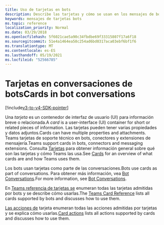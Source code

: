```yaml
---
title: Uso de tarjetas en bots
description: Describe las tarjetas y cómo se usan en los mensajes de bot
keywords: mensajes de tarjetas bots
ms.topic: reference
localization_priority: Normal
ms.date: 03/29/2018
ms.openlocfilehash: 5f6021cae5a90c34fbdbe69f33315807f17a6f18
ms.sourcegitcommit: 51e4a1464ea58c254ad6bd0317aca03ebf6bf1f6
ms.translationtype: MT
ms.contentlocale: es-ES
ms.lasthandoff: 05/19/2021
ms.locfileid: "52566785"
---
```

# <a name="cards-in-bot-conversations"></a><span data-ttu-id="6eb16-104">Tarjetas en conversaciones de bots</span><span class="sxs-lookup"><span data-stu-id="6eb16-104">Cards in bot conversations</span></span>

[!include[v3-to-v4-SDK-pointer](~/includes/v3-to-v4-pointer-bots.md)]

<span data-ttu-id="6eb16-105">Una *tarjeta* es un contenedor de interfaz de usuario (UI) para información breve o relacionada.</span><span class="sxs-lookup"><span data-stu-id="6eb16-105">A *card* is a user-interface (UI) container for short or related pieces of information.</span></span> <span data-ttu-id="6eb16-106">Las tarjetas pueden tener varias propiedades y datos adjuntos.</span><span class="sxs-lookup"><span data-stu-id="6eb16-106">Cards can have multiple properties and attachments.</span></span> <span data-ttu-id="6eb16-107">Teams tarjetas de soporte técnico en bots, conectores y extensiones de mensajería.</span><span class="sxs-lookup"><span data-stu-id="6eb16-107">Teams support cards in bots, connectors and messaging extensions.</span></span> <span data-ttu-id="6eb16-108">Consulta [Tarjetas](~/task-modules-and-cards/what-are-cards.md) para obtener información general sobre qué son las tarjetas y cómo Teams las usa.</span><span class="sxs-lookup"><span data-stu-id="6eb16-108">See [Cards](~/task-modules-and-cards/what-are-cards.md) for an overview of what cards are and how Teams uses them.</span></span>

<span data-ttu-id="6eb16-109">Los bots usan tarjetas como parte de las conversaciones.</span><span class="sxs-lookup"><span data-stu-id="6eb16-109">Bots use cards as part of conversations.</span></span> <span data-ttu-id="6eb16-110">Para obtener más información, vea [Bot Conversations](~/resources/bot-v3/bot-conversations/bots-conversations.md).</span><span class="sxs-lookup"><span data-stu-id="6eb16-110">For more information, see [Bot Conversations](~/resources/bot-v3/bot-conversations/bots-conversations.md).</span></span>

<span data-ttu-id="6eb16-111">En [Teams referencia de tarjetas se](~/task-modules-and-cards/cards/cards-reference.md) enumeran todas las tarjetas admitidas por bots y se describe cómo usarlas.</span><span class="sxs-lookup"><span data-stu-id="6eb16-111">The [Teams Card Reference](~/task-modules-and-cards/cards/cards-reference.md) lists all cards supported by bots and discusses how to use them.</span></span>

<span data-ttu-id="6eb16-112">[Las acciones de](~/task-modules-and-cards/cards/cards-actions.md) tarjeta enumeran todas las acciones admitidas por tarjetas y se explica cómo usarlas.</span><span class="sxs-lookup"><span data-stu-id="6eb16-112">[Card actions](~/task-modules-and-cards/cards/cards-actions.md) lists all actions supported by cards and discusses how to use them.</span></span>
